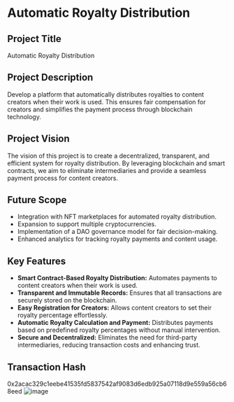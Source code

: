 # Automatic Royalty Distribution

## Project Title
Automatic Royalty Distribution

## Project Description
Develop a platform that automatically distributes royalties to content creators when their work is used. This ensures fair compensation for creators and simplifies the payment process through blockchain technology.

## Project Vision
The vision of this project is to create a decentralized, transparent, and efficient system for royalty distribution. By leveraging blockchain and smart contracts, we aim to eliminate intermediaries and provide a seamless payment process for content creators.

## Future Scope
- Integration with NFT marketplaces for automated royalty distribution.
- Expansion to support multiple cryptocurrencies.
- Implementation of a DAO governance model for fair decision-making.
- Enhanced analytics for tracking royalty payments and content usage.

## Key Features
- **Smart Contract-Based Royalty Distribution:** Automates payments to content creators when their work is used.
- **Transparent and Immutable Records:** Ensures that all transactions are securely stored on the blockchain.
- **Easy Registration for Creators:** Allows content creators to set their royalty percentage effortlessly.
- **Automatic Royalty Calculation and Payment:** Distributes payments based on predefined royalty percentages without manual intervention.
- **Secure and Decentralized:** Eliminates the need for third-party intermediaries, reducing transaction costs and enhancing trust.

## Transaction Hash
0x2acac329c1eebe41535fd5837542af9083d6edb925a07118d9e559a56cb68eed
![image](https://github.com/user-attachments/assets/0f90129d-bdb4-46fa-90f1-a9147673f0ff)
